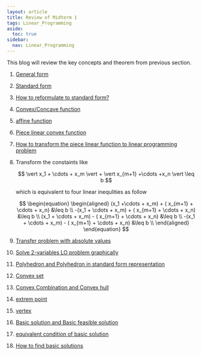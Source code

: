 ```yaml
---
layout: article
title: Review of Midterm 1
tags: Linear_Programming
aside:
  toc: true
sidebar:
  nav: Linear_Programming
---
```


This blog will review the key concepts and theorem from previous section.

<!--more-->

01. [General form](https://wu-haonan.github.io/2023/08/23/LP_Lec_2.html#unify-the-general-form) 

02. [Standard form](https://wu-haonan.github.io/2023/08/23/LP_Lec_2.html#standard-form-of-linear-optimization)

03. [How to reformulate to standard form?](https://wu-haonan.github.io/2023/08/23/LP_Lec_2.html#standard-form-of-linear-optimization)

04. [Convex/Concave function](https://wu-haonan.github.io/2023/08/25/LP_Lec_3.html#convex-and-concave-function)

05. [affine function](https://wu-haonan.github.io/2023/08/25/LP_Lec_3.html#affine-functions)

06. [Piece linear convex function](https://wu-haonan.github.io/2023/08/28/LP_Lec_4.html#proof-of-theorem)

07. [How to transform the piece linear function to linear programming problem](https://wu-haonan.github.io/2023/08/30/LP_Lec_5.html)

08. Transform the constaints like

    <center>$$
    \vert x_1 + \cdots  + x_m \vert + \vert x_{m+1} +\cdots +x_n \vert \leq b
    $$</center>

    which is equivalent to four linear inequlities as follow

    <center>$$
    \begin{equation}
    \begin{aligned}
    (x_1 +\cdots + x_m)  + ( x_{m+1} + \cdots + x_n) &\leq b \\
    -(x_1 + \cdots + x_m)  + ( x_{m+1} + \cdots + x_n) &\leq b \\
    (x_1 + \cdots + x_m)  - ( x_{m+1} + \cdots + x_n) &\leq b \\
    -(x_1 + \cdots + x_m)  - ( x_{m+1} + \cdots + x_n) &\leq b \\
    \end{aligned}
    \end{equation}
    $$</center>

09. [Transfer problem with absolute values](https://wu-haonan.github.io/2023/09/01/LP_Lec_6.html#way-one)

10. [Solve ${ 2 }$-variables LO problem graphically](https://wu-haonan.github.io/2023/09/06/LP_Lec_7.html)

11. [Polyhedron and Polyhedron in standard form representation](https://wu-haonan.github.io/2023/09/08/LP_Lec_8.html#polyhedra)

12. [Convex set](https://wu-haonan.github.io/2023/09/08/LP_Lec_8.html#convex-set)

13. [Convex Combination and Convex hull
](https://wu-haonan.github.io/2023/09/08/LP_Lec_8.html#convex-combination-and-convex-hull)

14. [extrem point](https://wu-haonan.github.io/2023/09/11/LP_Lec_9.html#extreme-points)

15. [vertex](https://wu-haonan.github.io/2023/09/11/LP_Lec_9.html#vertices)

16. [Basic solution and Basic feasible solution](https://wu-haonan.github.io/2023/09/11/LP_Lec_9.html#basic-feasible-solution-1)

17. [equivalent condition of basic solution](https://wu-haonan.github.io/2023/09/18/LP_Lec_10.html#theorem)

18. [How to find basic solutions](https://wu-haonan.github.io/2023/09/18/LP_Lec_10.html#recipe-for-solving-basic-solutions)